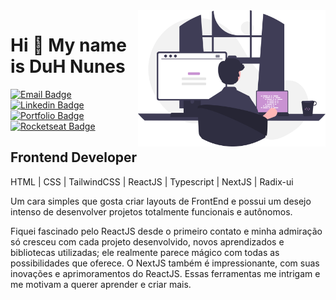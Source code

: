 <img align="right" src="img\undraw_programming.svg" width="300" />

# Hi 👋 My name is DuH Nunes

[![Email Badge](https://img.shields.io/badge/Gmail-D14836?style=for-the-badge&logo=gmail&logoColor=white)](mailto:duhnunes.dev@gmail.com)
[![Linkedin Badge](https://img.shields.io/badge/LinkedIn-0077B5?style=for-the-badge&logo=linkedin&logoColor=white)](https://www.linkedin.com/in/duhnunes/)
[![Portfolio Badge](https://img.shields.io/badge/Portfolio-c992d2?style=for-the-badge&logo=github&logoColor=white)](https://duhnunes.github.io)
[![Rocketseat Badge](https://img.shields.io/badge/Rocketseat-9956f6?style=for-the-badge&logo=rocket&logoColor=white)](https://app.rocketseat.com.br/me/duhnunes)

Frontend Developer
-------------------

HTML | CSS | TailwindCSS | ReactJS | Typescript | NextJS | Radix-ui

Um cara simples que gosta criar layouts de FrontEnd e possui um desejo intenso de desenvolver projetos totalmente funcionais e autônomos.

Fiquei fascinado pelo ReactJS desde o primeiro contato e minha admiração só cresceu com cada projeto desenvolvido, novos aprendizados e bibliotecas utilizadas; ele realmente parece mágico com todas as possibilidades que oferece. O NextJS também é impressionante, com suas inovações e aprimoramentos do ReactJS. Essas ferramentas me intrigam e me motivam a querer aprender e criar mais.


